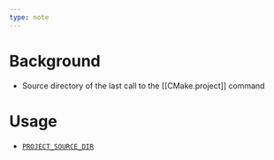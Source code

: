 ```yaml
---
type: note
---
```

# Background
- Source directory of the last call to the [[CMake.project]] command

# Usage
- [`PROJECT_SOURCE_DIR`](https://cmake.org/cmake/help/latest/variable/PROJECT_SOURCE_DIR.html#variable:PROJECT_SOURCE_DIR "PROJECT_SOURCE_DIR")
